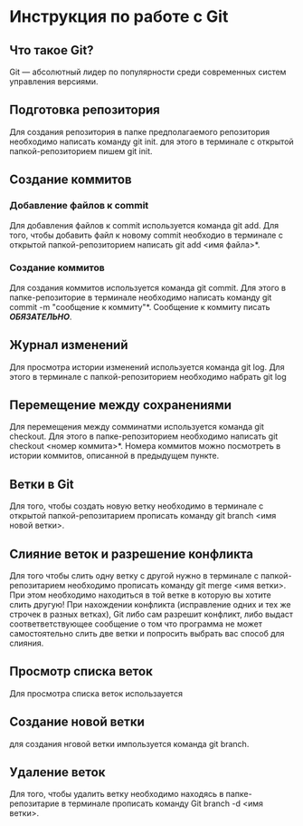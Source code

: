 # Инструкция по работе с Git

## Что такое Git?
Git — абсолютный лидер по популярности среди современных систем управления версиями.

## Подготовка репозитория
Для создания репозитория в папке предполагаемого репозитория необходимо написать команду git init. для этого в терминале с открытой папкой-репозиторием пишем git init.

## Создание коммитов

### Добавление файлов к commit
Для добавления файлов к commit используется команда git add. Для того, чтобы добавить файл к новому commit необходио в терминале с открытой папкой-репозиторием написать git add <имя файла>*.

### Создание коммитов
Для создания коммитов используется команда git commit. Для этого в папке-репозиторие в терминале необходимо написать команду git commit -m "сообщение к коммиту"*. Сообщение к коммиту писать ***ОБЯЗАТЕЛЬНО***.


## Журнал изменений
Для просмотра истории изменений используется команда git log. Для этого в терминале с папкой-репозиторием необходимо набрать git log


## Перемещение между сохранениями
Для перемещения между сомминатми используется команда git checkout. Для этого в папке-репозиторием необходимо написать git checkout <номер коммита>*. Номера коммитов можно посмотреть в истории коммитов, описанной в предыдущем пункте.

## Ветки в Git
Для того, чтобы создать новую ветку необходимо в терминале с открытой папкой-репозитарием прописать команду git branch <имя новой ветки>.

## Слияние веток и разрешение конфликта
Для того чтобы слить одну ветку с другой нужно в терминале с папкой-репозитарием необходимо прописать команду git merge <имя ветки>. При этом необходимо находиться в той ветке в которую вы хотите слить другую!
При нахождении конфликта (исправление одних и тех же строчек в разных ветках), Git либо сам разрешит конфликт, либо выдаст соответветствующее сообщение о том что программа не может самостоятельно слить две ветки и попросить выбрать вас способ для слияния.

## Просмотр списка веток
Для просмотра списка веток использауется

## Создание новой ветки
для создания нговой ветки импользуется команда git branch. 

## Удаление веток
Для того, чтобы удалить ветку необходимо находясь в папке-репозитарие в терминале прописать команду Git branch -d <имя ветки>.
